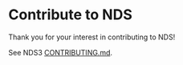 # Contribute to NDS
Thank you for your interest in contributing to NDS!

See NDS3 [CONTRIBUTING.md](https://github.com/Cosylab/nds3/blob/master/CONTRIBUTING.md).
